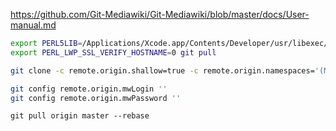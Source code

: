 https://github.com/Git-Mediawiki/Git-Mediawiki/blob/master/docs/User-manual.md


```sh
export PERL5LIB=/Applications/Xcode.app/Contents/Developer/usr/libexec/git/perl:/Applications/Xcode.app/Contents/Developer/usr/libexec/git/contrib/mw-to-git
export PERL_LWP_SSL_VERIFY_HOSTNAME=0 git pull

git clone -c remote.origin.shallow=true -c remote.origin.namespaces='(Main) Talk User Project Template MediaWiki Category Gadget Data Software Text Game Help' mediawiki::https://ylhyra.is

git config remote.origin.mwLogin ''
git config remote.origin.mwPassword ''
```

```
git pull origin master --rebase
```
